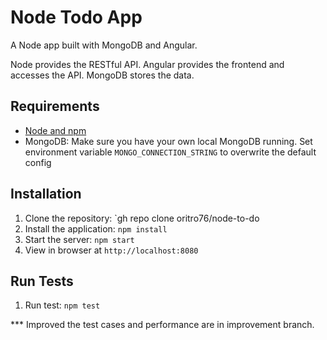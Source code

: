# Node Todo App

A Node app built with MongoDB and Angular.

Node provides the RESTful API. Angular provides the frontend and accesses the API. MongoDB stores the data.

## Requirements

- [Node and npm](http://nodejs.org)
- MongoDB: Make sure you have your own local MongoDB running. Set environment variable `MONGO_CONNECTION_STRING` to overwrite the default config

## Installation

1. Clone the repository: `gh repo clone oritro76/node-to-do
2. Install the application: `npm install`
3. Start the server: `npm start`
4. View in browser at `http://localhost:8080`

## Run Tests
1. Run test: `npm test`


*** Improved the test cases and performance are in improvement branch.
